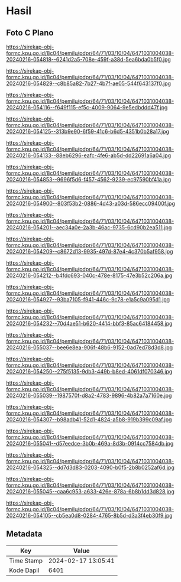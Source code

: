# Hasil

## Foto C Plano

https://sirekap-obj-formc.kpu.go.id/8c04/pemilu/pdpr/64/71/03/10/04/6471031004038-20240216-054818--6241d2a5-708e-459f-a38d-5ea6bda0b5f0.jpg

https://sirekap-obj-formc.kpu.go.id/8c04/pemilu/pdpr/64/71/03/10/04/6471031004038-20240216-054829--c8b85a82-7b27-4b7f-ae05-544f643137f0.jpg

https://sirekap-obj-formc.kpu.go.id/8c04/pemilu/pdpr/64/71/03/10/04/6471031004038-20240216-054116--f649f115-ef5c-4009-9064-9e5edbddd47f.jpg

https://sirekap-obj-formc.kpu.go.id/8c04/pemilu/pdpr/64/71/03/10/04/6471031004038-20240216-054125--313b9e90-6f59-41c6-b6d5-4351b0b28a17.jpg

https://sirekap-obj-formc.kpu.go.id/8c04/pemilu/pdpr/64/71/03/10/04/6471031004038-20240216-054133--88eb6296-eafc-4fe6-ab5d-dd22691a6a04.jpg

https://sirekap-obj-formc.kpu.go.id/8c04/pemilu/pdpr/64/71/03/10/04/6471031004038-20240216-054853--9696f5d6-f457-4562-9239-ec97590bf41a.jpg

https://sirekap-obj-formc.kpu.go.id/8c04/pemilu/pdpr/64/71/03/10/04/6471031004038-20240216-054900--803f53b2-0886-4d43-a03d-586ecc09400f.jpg

https://sirekap-obj-formc.kpu.go.id/8c04/pemilu/pdpr/64/71/03/10/04/6471031004038-20240216-054201--aec34a0e-2a3b-46ac-9735-6cd90b2ea511.jpg

https://sirekap-obj-formc.kpu.go.id/8c04/pemilu/pdpr/64/71/03/10/04/6471031004038-20240216-054209--c8672d13-9935-497d-87e4-4c370b5af958.jpg

https://sirekap-obj-formc.kpu.go.id/8c04/pemilu/pdpr/64/71/03/10/04/6471031004038-20240216-054212--b4fdc693-040c-478e-8175-47e3b52c206a.jpg

https://sirekap-obj-formc.kpu.go.id/8c04/pemilu/pdpr/64/71/03/10/04/6471031004038-20240216-054927--93ba7105-f941-446c-9c78-e1a5c9a095d1.jpg

https://sirekap-obj-formc.kpu.go.id/8c04/pemilu/pdpr/64/71/03/10/04/6471031004038-20240216-054232--70d4ae51-b620-4414-bbf3-85ac64184458.jpg

https://sirekap-obj-formc.kpu.go.id/8c04/pemilu/pdpr/64/71/03/10/04/6471031004038-20240216-055037--bee6e8ea-906f-48b6-9152-0ad7ed78d3d8.jpg

https://sirekap-obj-formc.kpu.go.id/8c04/pemilu/pdpr/64/71/03/10/04/6471031004038-20240216-054250--275f5135-9db3-449b-b8ed-4061df070346.jpg

https://sirekap-obj-formc.kpu.go.id/8c04/pemilu/pdpr/64/71/03/10/04/6471031004038-20240216-055039--1987570f-d8a2-4783-9896-4b82a7a7160e.jpg

https://sirekap-obj-formc.kpu.go.id/8c04/pemilu/pdpr/64/71/03/10/04/6471031004038-20240216-054307--b98adb41-52d1-4824-a5b8-919b399c09af.jpg

https://sirekap-obj-formc.kpu.go.id/8c04/pemilu/pdpr/64/71/03/10/04/6471031004038-20240216-055041--d57eedce-3b0b-469a-8d3b-0914cc7584db.jpg

https://sirekap-obj-formc.kpu.go.id/8c04/pemilu/pdpr/64/71/03/10/04/6471031004038-20240216-054325--dd7d3d83-0203-4090-b0f5-2b8b0252af6d.jpg

https://sirekap-obj-formc.kpu.go.id/8c04/pemilu/pdpr/64/71/03/10/04/6471031004038-20240216-055045--caa6c953-a633-426e-878a-6b8b1dd3d828.jpg

https://sirekap-obj-formc.kpu.go.id/8c04/pemilu/pdpr/64/71/03/10/04/6471031004038-20240216-054105--cb5ea0d8-0284-4765-8b5d-d3a3f4eb30f9.jpg


## Metadata

| Key        | Value               |
| ---------- | ------------------- |
| Time Stamp | 2024-02-17 13:05:41 |
| Kode Dapil | 6401                |



